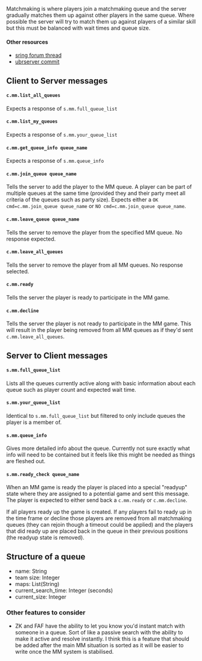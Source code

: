 Matchmaking is where players join a matchmaking queue and the server gradually matches them up against other players in the same queue. Where possible the server will try to match them up against players of a similar skill but this must be balanced with wait times and queue size.

#### Other resources
- [sring forum thread](https://springrts.com/phpbb/viewtopic.php?f=71&t=33072)
- [ubrserver commit](https://github.com/spring/uberserver/compare/master...gajop:master)

## Client to Server messages
#### `c.mm.list_all_queues`
Expects a response of `s.mm.full_queue_list`

#### `c.mm.list_my_queues`
Expects a response of `s.mm.your_queue_list`

#### `c.mm.get_queue_info queue_name`
Expects a response of `s.mm.queue_info`

#### `c.mm.join_queue queue_name`
Tells the server to add the player to the MM queue. A player can be part of multiple queues at the same time (provided they and their party meet all criteria of the queues such as party size). Expects either a `OK cmd=c.mm.join_queue queue_name` or `NO cmd=c.mm.join_queue queue_name`.

#### `c.mm.leave_queue queue_name`
Tells the server to remove the player from the specified MM queue. No response expected.

#### `c.mm.leave_all_queues`
Tells the server to remove the player from all MM queues. No response selected.

#### `c.mm.ready`
Tells the server the player is ready to participate in the MM game.

#### `c.mm.decline`
Tells the server the player is not ready to participate in the MM game. This will result in the player being removed from all MM queues as if they'd sent `c.mm.leave_all_queues`.

## Server to Client messages
#### `s.mm.full_queue_list`
Lists all the queues currently active along with basic information about each queue such as player count and expected wait time.

#### `s.mm.your_queue_list`
Identical to `s.mm.full_queue_list` but filtered to only include queues the player is a member of.

#### `s.mm.queue_info`
Gives more detailed info about the queue. Currently not sure exactly what info will need to be contained but it feels like this might be needed as things are fleshed out.

#### `s.mm.ready_check queue_name`
When an MM game is ready the player is placed into a special "readyup" state where they are assigned to a potential game and sent this message. The player is expected to either send back a `c.mm.ready` or `c.mm.decline`.

If all players ready up the game is created. If any players fail to ready up in the time frame or decline those players are removed from all matchmaking queues (they can rejoin though a timeout could be applied) and the players that did ready up are placed back in the queue in their previous positions (the readyup state is removed).

## Structure of a queue
- name: String
- team size: Integer
- maps: List(String)
- current_search_time: Integer (seconds)
- current_size: Integer

### Other features to consider
- ZK and FAF have the ability to let you know you'd instant match with someone in a queue. Sort of like a passive search with the ability to make it active and resolve instantly. I think this is a feature that should be added after the main MM situation is sorted as it will be easier to write once the MM system is stabilised.

